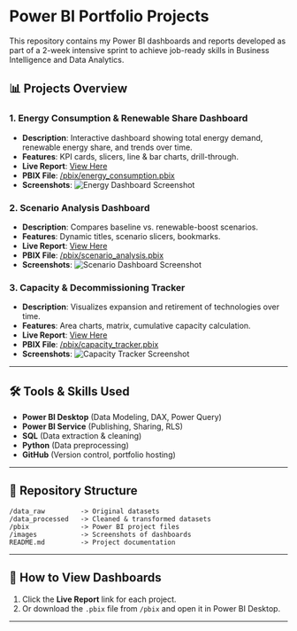 
# Power BI Portfolio Projects

This repository contains my Power BI dashboards and reports developed as part of a 2-week intensive sprint to achieve job-ready skills in Business Intelligence and Data Analytics.

## 📊 Projects Overview

### 1. **Energy Consumption & Renewable Share Dashboard**
- **Description**: Interactive dashboard showing total energy demand, renewable energy share, and trends over time.
- **Features**: KPI cards, slicers, line & bar charts, drill-through.
- **Live Report**: [View Here](ADD_PUBLIC_LINK)
- **PBIX File**: [/pbix/energy_consumption.pbix](pbix/energy_consumption.pbix)
- **Screenshots**:
![Energy Dashboard Screenshot](images/energy_dashboard.png)

### 2. **Scenario Analysis Dashboard**
- **Description**: Compares baseline vs. renewable-boost scenarios.
- **Features**: Dynamic titles, scenario slicers, bookmarks.
- **Live Report**: [View Here](ADD_PUBLIC_LINK)
- **PBIX File**: [/pbix/scenario_analysis.pbix](pbix/scenario_analysis.pbix)
- **Screenshots**:
![Scenario Dashboard Screenshot](images/scenario_dashboard.png)

### 3. **Capacity & Decommissioning Tracker**
- **Description**: Visualizes expansion and retirement of technologies over time.
- **Features**: Area charts, matrix, cumulative capacity calculation.
- **Live Report**: [View Here](ADD_PUBLIC_LINK)
- **PBIX File**: [/pbix/capacity_tracker.pbix](pbix/capacity_tracker.pbix)
- **Screenshots**:
![Capacity Tracker Screenshot](images/capacity_tracker.png)

---

## 🛠 Tools & Skills Used
- **Power BI Desktop** (Data Modeling, DAX, Power Query)
- **Power BI Service** (Publishing, Sharing, RLS)
- **SQL** (Data extraction & cleaning)
- **Python** (Data preprocessing)
- **GitHub** (Version control, portfolio hosting)

---

## 📂 Repository Structure
```
/data_raw         -> Original datasets
/data_processed   -> Cleaned & transformed datasets
/pbix             -> Power BI project files
/images           -> Screenshots of dashboards
README.md         -> Project documentation
```

---

## 🚀 How to View Dashboards
1. Click the **Live Report** link for each project.
2. Or download the `.pbix` file from `/pbix` and open it in Power BI Desktop.

---

